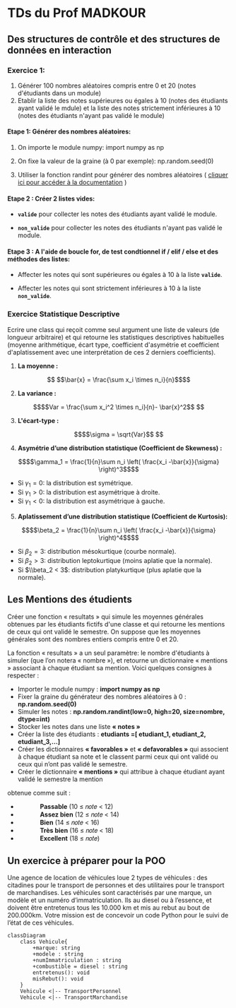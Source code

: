 # TDs du Prof MADKOUR

## Des structures de contrôle et des structures de données en interaction

### Exercice 1:

1. Générer 100 nombres aléatoires compris entre 0 et 20 (notes d'étudiants dans un module)
2. Etablir la liste des notes supérieures ou égales à 10 (notes des étudiants ayant validé le mdule) et la liste des notes strictement inférieures à 10 (notes des étudiants n'ayant pas validé le module)
#### **Etape 1:** Générer des nombres aléatoires:

1. On importe le module numpy: import numpy as np

2. On fixe la valeur de la graine (à 0 par exemple): np.random.seed(0)

3. Utiliser la fonction randint pour générer des nombres aléatoires ( [cliquer ici pour accéder à la documentation](https://numpy.org/doc/stable/reference/random/generated/numpy.random.randint.html#numpy-random-randint/) )

#### **Etape 2 :** Créer 2 listes vides:

+ **`valide`** pour collecter les notes des étudiants ayant validé le module.

+ **`non_valide`** pour collecter les notes des étudiants n'ayant pas validé le module.

#### **Etape 3 :** A l'aide de boucle for, de test condtionnel if / elif / else et des méthodes des listes:

+ Affecter les notes qui sont supérieures ou égales à 10 à la liste **`valide`**.

+ Affecter les notes qui sont strictement inférieures à 10 à la liste **`non_valide`**.

### Exercice Statistique Descriptive

Ecrire une class  qui reçoit comme seul argument une liste de valeurs (de longueur arbitraire) et qui retourne les statistiques descriptives habituelles (moyenne arithmétique, écart type, coefficient d'asymétrie et coefficient d'aplatissement avec une interprétation de ces 2 derniers coefficients).

1. **La moyenne :**

```math

$$\bar{x} = \frac{\sum x_i \times n_i}{n}$$
```

2. **La variance :**

```math
$$Var = \frac{\sum x_i^2 \times n_i}{n}- \bar{x}^2$$

```

3. **L'écart-type :**

```math
$$\sigma = \sqrt{Var}$$

```

4. **Asymétrie d’une distribution statistique (Coefficient de Skewness) :**


```math
$$\gamma_1 = \frac{1}{n}\sum n_i \left( \frac{x_i -\bar{x}}{\sigma} \right)^3$$
```

- Si $\gamma_1 = 0$: la distribution est symétrique.
- Si $\gamma_1 > 0$: la distribution est asymétrique à droite.
- Si $\gamma_1 < 0$: la distribution est asymétrique à gauche.

5. **Aplatissement d’une distribution statistique (Coefficient de Kurtosis):**

```math
$$\beta_2 = \frac{1}{n}\sum n_i \left( \frac{x_i -\bar{x}}{\sigma} \right)^4$$
```

- Si $\beta_2 = 3$: distribution mésokurtique (courbe normale).
- Si $\beta_2> 3$: distribution leptokurtique (moins aplatie que la normale).
- Si $\\beta_2 < 3$: distribution platykurtique (plus aplatie que la normale).

## Les Mentions des étudients

Créer une fonction « resultats » qui simule les moyennes générales obtenues par les étudiants fictifs d'une
classe et qui retourne les mentions de ceux qui ont validé le semestre. On suppose que les moyennes générales
sont des nombres entiers compris entre 0 et 20.

La fonction « resultats » a un seul paramètre: le nombre d'étudiants à simuler (que l’on notera « nombre »), et retourne un dictionnaire « mentions » associant à chaque étudiant sa mention.
Voici quelques consignes à respecter :

- Importer le module numpy : **import numpy as np**
- Fixer la graine du générateur des nombres aléatoires à 0 : **np.random.seed(0)**
- Simuler les notes : **np.random.randint(low=0, high=20, size=nombre, dtype=int)**
- Stocker les notes dans une liste **« notes »**
- Créer la liste des étudiants : **etudiants =[ etudiant_1, etudiant_2, etudiant_3,…]**
- Créer les dictionnaires **« favorables »** et **« defavorables »** qui associent à chaque étudiant sa note et le
classent parmi ceux qui ont validé ou ceux qui n’ont pas validé le semestre.
- Créer le dictionnaire **« mentions »** qui attribue à chaque étudiant ayant validé le semestre la mention

obtenue comme suit :

<ul>
    <li style="padding-left:50px;"><strong>Passable</strong> (10 ≤ 𝑛𝑜𝑡𝑒 < 12)</li>
    <li style="padding-left:50px;"><strong>Assez bien</strong> (12 ≤ 𝑛𝑜𝑡𝑒 < 14)</li>
    <li style="padding-left:50px;"><strong>Bien</strong> (14 ≤ 𝑛𝑜𝑡𝑒 < 16)</li>
    <li style="padding-left:50px;"><strong>Très bien</strong> (16 ≤ 𝑛𝑜𝑡𝑒 < 18)</li>
    <li style="padding-left:50px;"><strong>Excellent</strong> (18 ≤ 𝑛𝑜𝑡𝑒)</li>
</ul>

## Un exercice à préparer pour la POO

Une agence de location de véhicules loue 2 types de véhicules : des citadines pour le transport de personnes et des utilitaires pour le transport de marchandises. Les véhicules sont caractérisés par une marque, un modèle et un numéro d’immatriculation. Ils au diesel ou à l’essence, et doivent être entretenus tous les 10.000 km et mis au rebut au bout de 200.000km.
Votre mission est de concevoir un code Python pour le suivi de l’état de ces véhicules.

```mermaid
classDiagram
    class Vehicule{
        +marque: string
        +modele : string
        +numImmatriculation : string
        +combustible = diesel : string
        entretenus(): void
        misRebut(): void
    }
    Vehicule <|-- TransportPersonnel
    Vehicule <|-- TransportMarchandise
```
